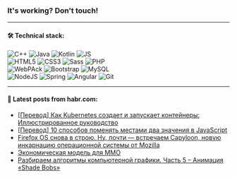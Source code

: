 ### It's working? Don't touch!

---

#### 🛠️ Technical stack:

![C++](https://img.shields.io/badge/C++-informational?logo=c%2B%2B&style=flat&logoColor=white&color=9C033A)
![Java](https://img.shields.io/badge/Java-informational?logo=java&style=flat&logoColor=white&color=007396)
![Kotlin](https://img.shields.io/badge/Kotlin-informational?logo=Kotlin&style=flat&logoColor=white&color=0095D5)
![JS](https://img.shields.io/badge/JS-informational?logo=javaScript&style=flat&logoColor=black&color=F7Df1E) <br>
![HTML5](https://img.shields.io/badge/HTML5-informational?logo=html5&style=flat&logoColor=white&color=E34F26)
![CSS3](https://img.shields.io/badge/CSS3-informational?logo=css3&style=flat&logoColor=white&color=157286)
![Sass](https://img.shields.io/badge/Saas-informational?logo=sass&style=flat&logoColor=white&color=hotpink)
![PHP](https://img.shields.io/badge/PHP-informational?logo=php&style=flat&logoColor=white&color=777BB4) <br>
![WebPAck](https://img.shields.io/badge/WebPack-informational?logo=webPack&style=flat&logoColor=white&color=FF6F00)
![Bootstrap](https://img.shields.io/badge/Bootstrap-informational?logo=Bootstrap&style=flat&logoColor=white&color=7952B3)
![MySQL](https://img.shields.io/badge/MySQL-informational?logo=MySQL&style=flat&logoColor=white&color=00f) <br>
![NodeJS](https://img.shields.io/badge/NodeJS-informational?logo=node.js&style=flat&logoColor=white&color=43853D)
![Spring](https://img.shields.io/badge/Spring-informational?logo=Spring&style=flat&logoColor=white&color=0A9EDC)
![Angular](https://img.shields.io/badge/Vue-informational?logo=vue.js&style=flat&logoColor=white&color=red)
![Git](https://img.shields.io/badge/Git-informational?logo=git&style=flat&logoColor=white&color=darkorange)

___

#### 💬 Latest posts from habr.com:

<!-- BLOG-POST-LIST:START -->
- [[Перевод] Как Kubernetes создает и запускает контейнеры: Иллюстрированное руководство](https://habr.com/ru/post/657641/?utm_source=habrahabr&utm_medium=rss&utm_campaign=657641)
- [[Перевод] 10 способов поменять местами два значения в JavaScript](https://habr.com/ru/post/657625/?utm_source=habrahabr&utm_medium=rss&utm_campaign=657625)
- [Firefox OS снова в строю. Ну, почти — встречаем Capyloon, новую инкарнацию операционной системы от Mozilla](https://habr.com/ru/post/653803/?utm_source=habrahabr&utm_medium=rss&utm_campaign=653803)
- [Экономическая модель для ММО](https://habr.com/ru/post/657603/?utm_source=habrahabr&utm_medium=rss&utm_campaign=657603)
- [Разбираем алгоритмы компьютерной графики. Часть 5 – Анимация «Shade Bobs»](https://habr.com/ru/post/657591/?utm_source=habrahabr&utm_medium=rss&utm_campaign=657591)
<!-- BLOG-POST-LIST:END -->
